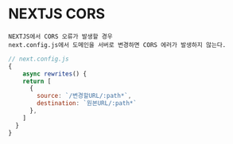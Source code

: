 # NEXTJS CORS

    NEXTJS에서 CORS 오류가 발생할 경우
    next.config.js에서 도메인을 서버로 변경하면 CORS 에러가 발생하지 않는다.

```js
// next.config.js
{
	async rewrites() {
    return [
      {
        source: `/변경할URL/:path*`,
        destination: `원본URL/:path*`
      },
    ]
  }
}
```

